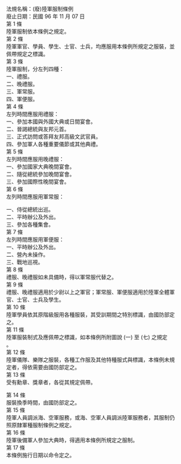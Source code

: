 法規名稱：(廢)陸軍服制條例  
廢止日期：民國 96 年 11 月 07 日  
第 1 條  
陸軍服制依本條例之規定。  
第 2 條  
陸軍軍官、學員、學生、士官、士兵，均應服用本條例所規定之服裝，並  
佩帶規定之標識。  
第 3 條  
陸軍服制，分左列四種：  
一、禮服。  
二、晚禮服。  
三、軍常服。  
四、軍便服。  
第 4 條  
左列時間應服用禮服：  
一、參加本國與外國大典或日間宴會。  
二、晉謁總統與友邦元首。  
三、正式訪問或答拜友邦高級文武官員。  
四、參加軍人各種重要儀節或其他典禮。  
第 5 條  
左列時間應服用晚禮服：  
一、參加國家大典晚間宴會。  
二、隨從總統參加晚間宴會。  
三、參加國際性晚間宴會。  
第 6 條  
左列時間應服用軍常服：  


一、侍從總統出巡。  
二、平時辦公及外出。  
三、參加各種集會。  
第 7 條  
左列時間應服用軍便服：  
一、平時辦公及外出。  
二、營內未操作。  
三、戰地巡視。  
第 8 條  
禮服、晚禮服如未具備時，得以軍常服代替之。  
第 9 條  
禮服、晚禮服適用於少尉以上之軍官；軍常服、軍便服適用於陸軍全體軍  
官、士官、士兵及學生。  
第 10 條  
陸軍學員依其原階級服用各種服裝，其受訓期間之特別標識，由國防部定  
之。  
第 11 條  
陸軍服裝制式及應佩帶之標識，如本條例所附圖說 (一) 至 (七) 之規定  
。  
第 12 條  
陸軍儀隊、樂隊之服裝，各種工作服及其他特種服式與標識，本條例未規  
定者，得依需要由國防部定之。  
第 13 條  
受有勳章、獎章者，各從其規定佩帶。  


第 14 條  
服裝換季時間，由國防部定之。  
第 15 條  
陸軍人員調派海、空軍服務，或海、空軍人員調派陸軍服務者，其服制仍  
照原隸軍種服制條例之規定。  
第 16 條  
陸軍後備軍人參加大典時，得適用本條例所規定之服制。  
第 17 條  
本條例施行日期以命令定之。  


